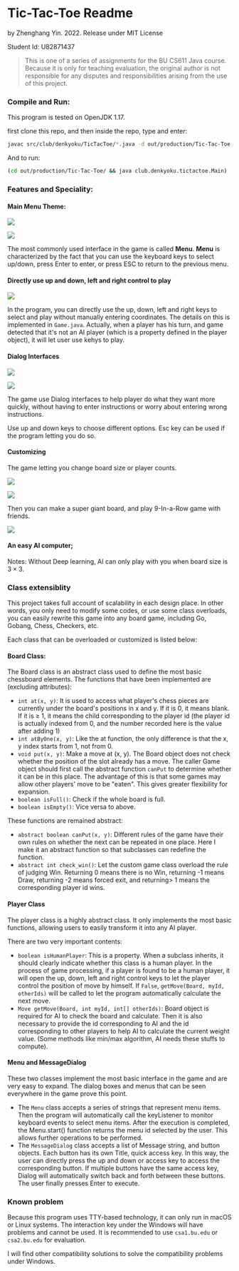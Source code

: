 # Tic-Tac-Toe Readme

by Zhenghang Yin. 2022. Release under MIT License

Student Id: U82871437

> This is one of a series of assignments for the BU CS611 Java course. Because it is only for teaching evaluation, the original author is not responsible for any disputes and responsibilities arising from the use of this project.


### Compile and Run:

This program is tested on OpenJDK 1.17.

first clone this repo, and then inside the repo, type and enter:

```Bash
javac src/club/denkyoku/TicTacToe/*.java -d out/production/Tic-Tac-Toe
```


And to run:

```Bash
(cd out/production/Tic-Tac-Toe/ && java club.denkyoku.tictactoe.Main)
```


### Features and Speciality:

#### Main Menu Theme:

![](image/image.png)

![](image/image_1.png)

The most commonly used interface in the game is called **Menu**. **Menu** is characterized by the fact that you can use the keyboard keys to select up/down, press Enter to enter, or press ESC to return to the previous menu.

#### Directly use up and down, left and right control to play

![](image/image_2.png)

In the program, you can directly use the up, down, left and right keys to select and play without manually entering coordinates.
The details on this is implemented in `Game.java`. Actually, when a player has his turn, and game detected that it's not an AI player (which is a property defined in the player object), it will let user use kehys to play.

#### Dialog Interfaces

![](image/image_3.png)

![](image/image_4.png)

The game use Dialog interfaces to help player do what they want more quickly, without having to enter instructions or worry about entering wrong instructions. 

Use up and down keys to choose different options. Esc key can be used if the program letting you do so.

#### Customizing

The game letting you change board size or player counts.

![](image/image_5.png)

![](image/image_6.png)

Then you can make a super giant board, and play 9-In-a-Row game with friends.

![](image/image_7.png)

#### An easy AI computer;

Notes: Without Deep learning, AI can only play with you when board size is $3\times3$.

### Class extensiblity

This project takes full account of scalability in each design place. In other words, you only need to modify some codes, or use some class overloads, you can easily rewrite this game into any board game, including Go, Gobang, Chess, Checkers, etc.

Each class that can be overloaded or customized is listed below:

#### Board Class:

The Board class is an abstract class used to define the most basic chessboard elements. The functions that have been implemented are (excluding attributes):

- `int at(x, y)`: It is used to access what player's chess pieces are currently under the board's positions in x and y. If it is 0, it means blank. If it is ≥ 1, it means the child corresponding to the player id (the player id is actually indexed from 0, and the number recorded here is the value after adding 1)
- `int atByOne(x, y)`: Like the at function, the only difference is that the x, y index starts from 1, not from 0.
- `void put(x, y)`: Make a move at (x, y). The Board object does not check whether the position of the slot already has a move. The caller Game object should first call the abstract function `canPut` to determine whether it can be in this place. The advantage of this is that some games may allow other players' move to be "eaten". This gives greater flexibility for expansion.
- `boolean isFull()`: Check if the whole board is full.
- `boolean isEmpty()`: Vice versa to above.

These functions are remained abstract:

- `abstract boolean canPut(x, y)`: Different rules of the game have their own rules on whether the next can be repeated in one place. Here I make it an abstract function so that subclasses can redefine the function.
- `abstract int check_win()`: Let the custom game class overload the rule of judging Win. Returning 0 means there is no Win, returning -1 means Draw, returning -2 means forced exit, and returning> 1 means the corresponding player id wins.

#### Player Class

The player class is a highly abstract class. It only implements the most basic functions, allowing users to easily transform it into any AI player.

There are two very important contents:

- `boolean isHumanPlayer`: This is a property. When a subclass inherits, it should clearly indicate whether this class is a human player. In the process of game processing, if a player is found to be a human player, it will open the up, down, left and right control keys to let the player control the position of move by himself. If `False`, `getMove(Board, myId, otherIds)` will be called to let the program automatically calculate the next move.
- `Move getMove(Board, int myId, int[] otherIds)`: Board object is required for AI to check the board and calculate. Then it is also necessary to provide the id corresponding to AI and the id corresponding to other players to help AI to calculate the current weight value. (Some methods like min/max algorithm, AI needs these stuffs to compute).

#### Menu and MessageDialog

These two classes implement the most basic interface in the game and are very easy to expand. The dialog boxes and menus that can be seen everywhere in the game prove this point.


- The `Menu` class accepts a series of strings that represent menu items. Then the program will automatically call the keyListener to monitor keyboard events to select menu items. After the execution is completed, the Menu.start() function returns the menu id selected by the user. This allows further operations to be performed.
- The `MessageDialog` class accepts a list of Message string, and button objects.
	Each button has its own Title, quick access key. In this way, the user can directly press the up and down or access key to access the corresponding button. If multiple buttons have the same access key, Dialog will automatically switch back and forth between these buttons. The user finally presses Enter to execute.

### Known problem

Because this program uses TTY-based technology, it can only run in macOS or Linux systems. The interaction key under the Windows will have problems and cannot be used. It is recommended to use `csa1.bu.edu` or `csa2.bu.edu` for evaluation.

I will find other compatibility solutions to solve the compatibility problems under Windows.

